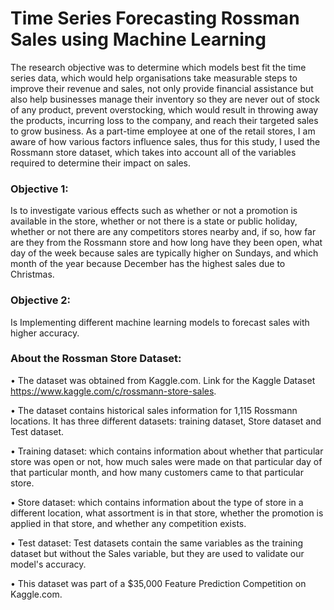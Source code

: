 # Time Series Forecasting Rossman Sales using Machine Learning

The research objective was to determine which models best fit the time series data, which would help organisations take measurable steps to improve their revenue and sales, not only provide financial assistance but also help businesses manage their inventory so they are never out of stock of any product, prevent overstocking, which would result in throwing away the products, incurring loss to the company, and reach their targeted sales to grow business.
As a part-time employee at one of the retail stores, I am aware of how various factors influence sales, thus for this study, I used the Rossmann store dataset, which takes into account all of the variables required to determine their impact on sales. 

### Objective 1: 
Is to investigate various effects such as whether or not a promotion is available in the store, whether or not there is a state or public holiday, whether or not there are any competitors stores nearby and, if so, how far are they from the Rossmann store and how long have they been open, what day of the week because sales are typically higher on Sundays, and which month of the year because December has the highest sales due to Christmas. 

### Objective 2: 
Is Implementing different machine learning models to forecast sales with higher accuracy.

### About the Rossman Store Dataset:
• The dataset was obtained from Kaggle.com. Link for the Kaggle Dataset https://www.kaggle.com/c/rossmann-store-sales.

• The dataset contains historical sales information for 1,115 Rossmann locations. It has three different datasets: training dataset, Store dataset and Test dataset.

• Training dataset: which contains information about whether that particular store was open or not, how much sales were made on that particular day of that particular month, and how many customers came to that particular store.

• Store dataset: which contains information about the type of store in a different location, what assortment is in that store, whether the promotion is applied in that store, and whether any competition exists.

• Test dataset: Test datasets contain the same variables as the training dataset but without the Sales variable, but they are used to validate our model's accuracy. 

• This dataset was part of a $35,000 Feature Prediction Competition on Kaggle.com.

